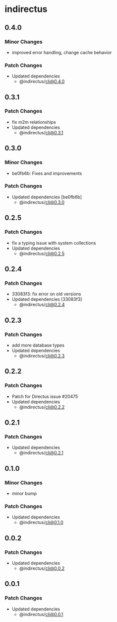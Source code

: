 # indirectus

## 0.4.0

### Minor Changes

- improved error handling, change cache behavior

### Patch Changes

- Updated dependencies
  - @indirectus/cli@0.4.0

## 0.3.1

### Patch Changes

- fix m2m relationships
- Updated dependencies
  - @indirectus/cli@0.3.1

## 0.3.0

### Minor Changes

- be0fb6b: Fixes and improvements

### Patch Changes

- Updated dependencies [be0fb6b]
  - @indirectus/cli@0.3.0

## 0.2.5

### Patch Changes

- fix a typing issue with system collections
- Updated dependencies
  - @indirectus/cli@0.2.5

## 0.2.4

### Patch Changes

- 33083f3: fix error on old versions
- Updated dependencies [33083f3]
  - @indirectus/cli@0.2.4

## 0.2.3

### Patch Changes

- add more database types
- Updated dependencies
  - @indirectus/cli@0.2.3

## 0.2.2

### Patch Changes

- Patch for Directus issue #20475
- Updated dependencies
  - @indirectus/cli@0.2.2

## 0.2.1

### Patch Changes

- Updated dependencies
  - @indirectus/cli@0.2.1

## 0.1.0

### Minor Changes

- minor bump

### Patch Changes

- Updated dependencies
  - @indirectus/cli@0.1.0

## 0.0.2

### Patch Changes

- Updated dependencies
  - @indirectus/cli@0.0.2

## 0.0.1

### Patch Changes

- Updated dependencies
  - @indirectus/cli@0.0.1
